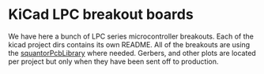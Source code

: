 # KiCad LPC breakout boards
We have here a bunch of LPC series microcontroller breakouts. Each of the kicad project dirs contains its own README.
All of the breakouts are using the [squantorPcbLibrary](https://github.com/Squantor/squantorPcbLibrary.git) where needed. Gerbers, and other plots are located per project but only when they have been sent off to production.

